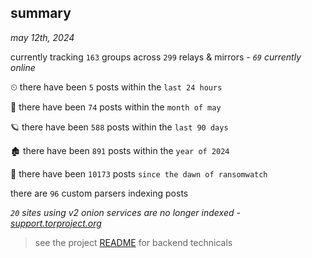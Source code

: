 
## summary
_may 12th, 2024_

currently tracking `163` groups across `299` relays & mirrors - _`69` currently online_

⏲ there have been `5` posts within the `last 24 hours`

🦈 there have been `74` posts within the `month of may`

🪐 there have been `588` posts within the `last 90 days`

🏚 there have been `891` posts within the `year of 2024`

🦕 there have been `10173` posts `since the dawn of ransomwatch`

there are `96` custom parsers indexing posts

_`20` sites using v2 onion services are no longer indexed - [support.torproject.org](https://support.torproject.org/onionservices/v2-deprecation/)_

> see the project [README](https://github.com/joshhighet/ransomwatch#ransomwatch--) for backend technicals
